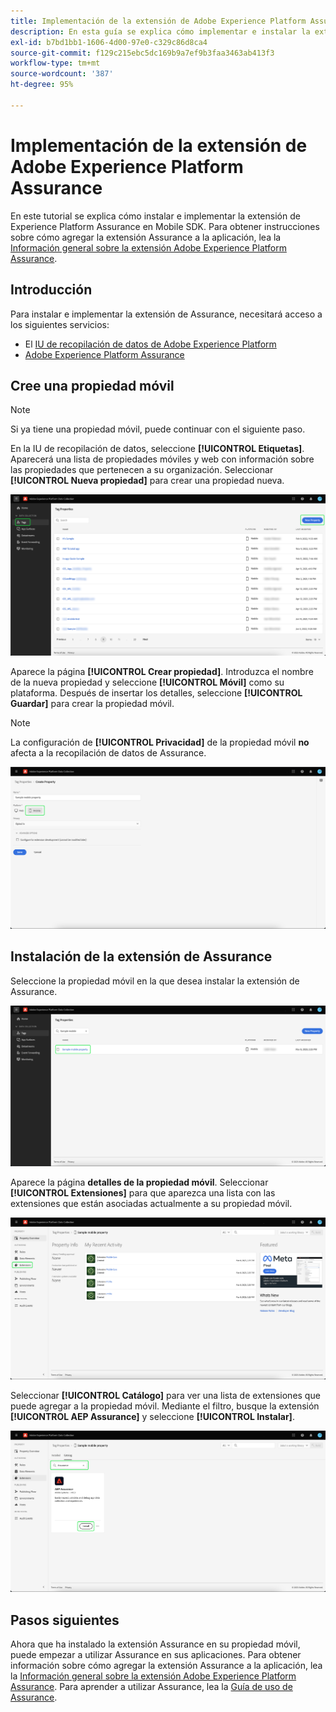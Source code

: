 ```yaml
---
title: Implementación de la extensión de Adobe Experience Platform Assurance
description: En esta guía se explica cómo implementar e instalar la extensión de Adobe Experience Platform Assurance.
exl-id: b7bd1bb1-1606-4d00-97e0-c329c86d8ca4
source-git-commit: f129c215ebc5dc169b9a7ef9b3faa3463ab413f3
workflow-type: tm+mt
source-wordcount: '387'
ht-degree: 95%

---
```


# Implementación de la extensión de Adobe Experience Platform Assurance

En este tutorial se explica cómo instalar e implementar la extensión de Experience Platform Assurance en Mobile SDK. Para obtener instrucciones sobre cómo agregar la extensión Assurance a la aplicación, lea la [Información general sobre la extensión Adobe Experience Platform Assurance](https://developer.adobe.com/client-sdks/documentation/platform-assurance-sdk/#add-the-aep-assurance-extension-to-your-app).

## Introducción

Para instalar e implementar la extensión de Assurance, necesitará acceso a los siguientes servicios:

- El [IU de recopilación de datos de Adobe Experience Platform](https://experience.adobe.com/#/data-collection/)
- [Adobe Experience Platform Assurance](https://experience.adobe.com/assurance)

## Cree una propiedad móvil

>[!NOTE]
>
>Si ya tiene una propiedad móvil, puede continuar con el siguiente paso.

En la IU de recopilación de datos, seleccione **[!UICONTROL Etiquetas]**. Aparecerá una lista de propiedades móviles y web con información sobre las propiedades que pertenecen a su organización. Seleccionar **[!UICONTROL Nueva propiedad]** para crear una propiedad nueva.

![El botón Nueva propiedad aparece resaltado y muestra lo que selecciona para crear una nueva propiedad](./images/implement-assurance/create-new-property.png)

Aparece la página **[!UICONTROL Crear propiedad]**. Introduzca el nombre de la nueva propiedad y seleccione **[!UICONTROL Móvil]** como su plataforma. Después de insertar los detalles, seleccione **[!UICONTROL Guardar]** para crear la propiedad móvil.

>[!NOTE]
>
>La configuración de **[!UICONTROL Privacidad]** de la propiedad móvil **no** afecta a la recopilación de datos de Assurance.

![Se muestra la página Crear propiedad. Puede insertar información sobre su propiedad móvil aquí.](./images/implement-assurance/create-property.png)

## Instalación de la extensión de Assurance

Seleccione la propiedad móvil en la que desea instalar la extensión de Assurance.

![Se muestra la página Propiedades de la etiqueta con la propiedad móvil seleccionada resaltada.](./images/implement-assurance/select-mobile-property.png)

Aparece la página **detalles de la propiedad móvil**. Seleccionar **[!UICONTROL Extensiones]** para que aparezca una lista con las extensiones que están asociadas actualmente a su propiedad móvil.

![Se muestra la página de detalles de la propiedad móvil. Se muestra información sobre actividades recientes. La pestaña de extensiones está resaltada.](./images/implement-assurance/tag-properties.png)

Seleccionar **[!UICONTROL Catálogo]** para ver una lista de extensiones que puede agregar a la propiedad móvil. Mediante el filtro, busque la extensión **[!UICONTROL AEP Assurance]** y seleccione **[!UICONTROL Instalar]**.

![Se muestra el catálogo de extensiones. La extensión de Assurance se filtra y se muestra con el botón de instalación resaltado.](./images/implement-assurance/assurance-extension.png)

## Pasos siguientes

Ahora que ha instalado la extensión Assurance en su propiedad móvil, puede empezar a utilizar Assurance en sus aplicaciones. Para obtener información sobre cómo agregar la extensión Assurance a la aplicación, lea la [Información general sobre la extensión Adobe Experience Platform Assurance](https://developer.adobe.com/client-sdks/documentation/platform-assurance-sdk/#add-the-aep-assurance-extension-to-your-app). Para aprender a utilizar Assurance, lea la [Guía de uso de Assurance](./using-assurance.md).
